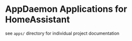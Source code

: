 # AppDaemon Applications for HomeAssistant

see `apps/` directory for individual project documentation
